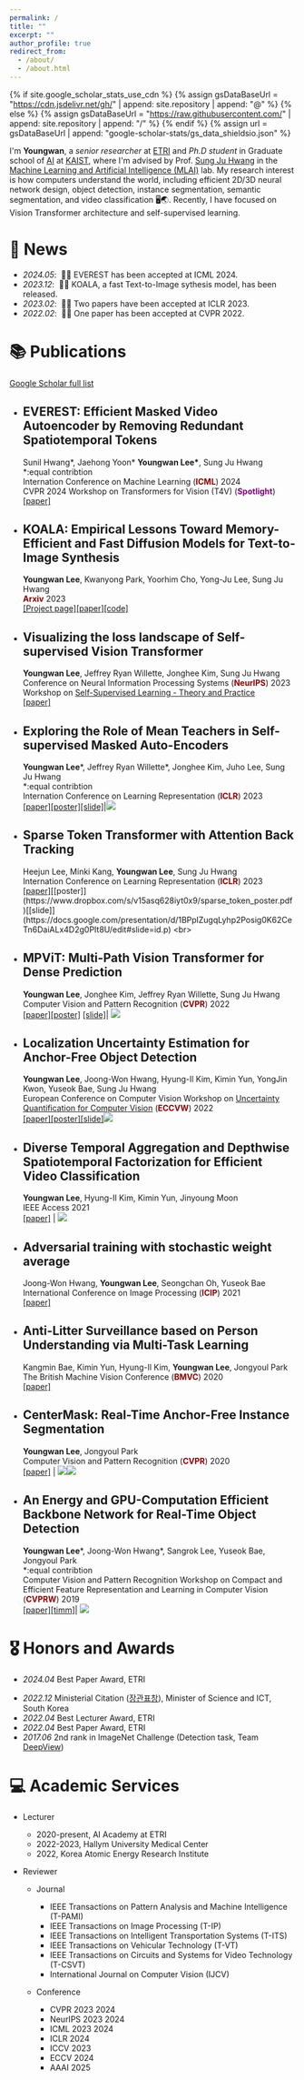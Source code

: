 ```yaml
---
permalink: /
title: ""
excerpt: ""
author_profile: true
redirect_from: 
  - /about/
  - /about.html
---
```


{% if site.google_scholar_stats_use_cdn %}
{% assign gsDataBaseUrl = "https://cdn.jsdelivr.net/gh/" | append: site.repository | append: "@" %}
{% else %}
{% assign gsDataBaseUrl = "https://raw.githubusercontent.com/" | append: site.repository | append: "/" %}
{% endif %}
{% assign url = gsDataBaseUrl | append: "google-scholar-stats/gs_data_shieldsio.json" %}

<span class='anchor' id='about-me'></span>

I'm **Youngwan**, a _senior researcher_ at [ETRI](https://www.etri.re.kr/eng/main/main.etri) and _Ph.D student_ in Graduate school of [AI](https://gsai.kaist.ac.kr/) at [KAIST](https://www.kaist.ac.kr/en/), where I'm advised by Prof. [Sung Ju Hwang](http://www.sungjuhwang.com/) in the [Machine Learning and Artificial Intelligence (MLAI)](https://www.mlai-kaist.com/) lab.
My research interest is how computers understand the world, including efficient 2D/3D neural network design, object detection, instance segmentation, semantic segmentation, and video classification 🖥️🌏. Recently, I have focused on Vision Transformer architecture and self-supervised learning. 



# 🎉 News
- *2024.05*: &nbsp;🎉🎉 EVEREST has been accepted at ICML 2024. 
- *2023.12*: &nbsp;🎉🎉 KOALA, a fast Text-to-Image sythesis model, has been released. 
- *2023.02*: &nbsp;🎉🎉 Two papers have been accepted at ICLR 2023. 
- *2022.02*: &nbsp;🎉🎉 One paper has been accepted at CVPR 2022. 

# 📚 Publications 
[Google Scholar full list](https://scholar.google.com/citations?user=EqemKYsAAAAJ&hl)

* ## EVEREST: Efficient Masked Video Autoencoder by Removing Redundant Spatiotemporal Tokens <br>
    Sunil Hwang\*, Jaehong Yoon\* **Youngwan Lee\***, Sung Ju Hwang <br>
    *:equal contribtion <br>
   Internation Conference on Machine Learning (<span style="color:darkred">**ICML**</span>) 2024 <br>
   CVPR 2024  Workshop on Transformers for Vision (T4V) (<span style="color:purple">**Spotlight**</span>) <br>
   [[paper]](https://arxiv.org/abs/2211.10636)

* ## KOALA: Empirical Lessons Toward Memory-Efficient and Fast Diffusion Models for Text-to-Image Synthesis <br>
    **Youngwan Lee**, Kwanyong Park, Yoorhim Cho, Yong-Ju Lee, Sung Ju Hwang <br>
   <span style="color:darkred">**Arxiv**</span> 2023 <br>
    [[Project page]](https://youngwanlee.github.io/KOALA/)[[paper]](https://arxiv.org/abs/2312.04005)[[code]](https://github.com/youngwanLEE/sdxl-koala)<br>

* ## Visualizing the loss landscape of Self-supervised Vision Transformer  <br>
    **Youngwan Lee**, Jeffrey Ryan Willette, Jonghee Kim, Sung Ju Hwang <br>
   Conference on Neural Information Processing Systems (<span style="color:darkred">**NeurIPS**</span>) 2023  Workshop on [Self-Supervised Learning - Theory and Practice](https://sslneurips23.github.io/index.html)   <br>
    [[paper]](https://arxiv.org/abs/2405.18042)<br>

* ## Exploring the Role of Mean Teachers in Self-supervised Masked Auto-Encoders <br>
    **Youngwan Lee**\*, Jeffrey Ryan Willette\*, Jonghee Kim, Juho Lee, Sung Ju Hwang <br>
    *:equal contribtion <br>
    Internation Conference on Learning Representation (<span style="color:darkred">**ICLR**</span>) 2023  <br>
    [[paper]](https://openreview.net/forum?id=7sn6Vxp92xV)[[poster]](https://www.dropbox.com/s/mqwdgckil89qh8e/rcmae_poster_final.pdf)[[slide]](https://docs.google.com/presentation/d/1OoN67hRpyQybe2QcwBX0h1Urq4g40zVrD9lX3AlQgPs/edit?usp=sharing)|[![](https://img.shields.io/github/stars/youngwanLEE/rc-mae?style=social&label=Code+Stars)](https://github.com/youngwanLEE/rc-mae) <br>

 * ## Sparse Token Transformer with Attention Back Tracking <br>
    Heejun Lee, Minki Kang, **Youngwan Lee**, Sung Ju Hwang <br>
    Internation Conference on Learning Representation (<span style="color:darkred">**ICLR**</span>) 2023  <br>
    [[paper]](https://openreview.net/forum?id=VV0hSE8AxCw&referrer=%5BAuthor%20Console%5D(%2Fgroup%3Fid%3DICLR.cc%2F2023%2FConference%2FAuthors%23your-submissions))[[poster]](https://www.dropbox.com/s/v15asq628iyt0x9/sparse_token_poster.pdf)[[slide]](https://docs.google.com/presentation/d/1BPplZugqLyhp2Posig0K62CeTn6DaiALx4D2g0PIt8U/edit#slide=id.p) <br>
 
 
 * ## MPViT: Multi-Path Vision Transformer for Dense Prediction <br>
    **Youngwan Lee**, Jonghee Kim, Jeffrey Ryan Willette, Sung Ju Hwang <br>
    Computer Vision and Pattern Recognition (<span style="color:darkred">**CVPR**</span>) 2022  <br>
    [[paper]](https://arxiv.org/abs/2112.11010)[[poster]](https://www.dropbox.com/s/56tdh4fmxkm04u9/%5Bfinal%5D%5Bmpvit_poster%5D.pdf) [[slide]](https://www.dropbox.com/s/1jclnrdlex07yn6/mpvit_presentation.pdf)| [![](https://img.shields.io/github/stars/youngwanLEE/MPViT?style=social&label=Code+Stars)](https://github.com/youngwanLEE/MPViT) <br>

 * ## Localization Uncertainty Estimation for Anchor-Free Object Detection <br>
    **Youngwan Lee**, Joong-Won Hwang, Hyung-Il Kim, Kimin Yun, YongJin Kwon, Yuseok Bae, Sung Ju Hwang <br>
    European Conference on Computer Vision Workshop on [Uncertainty Quantification for Computer Vision](https://uncv2022.github.io/) (<span style="color:darkred">**ECCVW**</span>) 2022  <br>
    [[paper]](https://arxiv.org/abs/2006.15607)[[poster]](https://www.dropbox.com/s/rxwgveiy7l0isnh/poster.pdf)[[slide]](https://www.dropbox.com/s/ijp3nofi57jbhbr/uad_presentation.pdf)[![](https://img.shields.io/github/stars/youngwanLEE/UAD?style=social&label=Code+Stars)](https://github.com/youngwanLEE/UAD) <br>
    
 * ## Diverse Temporal Aggregation and Depthwise Spatiotemporal Factorization for Efficient Video Classification <br>
    **Youngwan Lee**, Hyung-Il Kim, Kimin Yun, Jinyoung Moon <br>
    IEEE Access 2021  <br>
    [[paper]](https://arxiv.org/abs/2012.00317) | [![](https://img.shields.io/github/stars/youngwanLEE/VoV3D?style=social&label=Code+Stars)](https://github.com/youngwanLEE/VoV3D) <br>

 * ## Adversarial training with stochastic weight average <br>
    Joong-Won Hwang, **Youngwan Lee**, Seongchan Oh, Yuseok Bae<br>
    International Conference on Image Processing (<span style="color:darkred">**ICIP**</span>) 2021<br>
    [[paper]](https://ieeexplore.ieee.org/abstract/document/9506548) <br>

 * ## Anti-Litter Surveillance based on Person Understanding via Multi-Task Learning <br>
    Kangmin Bae, Kimin Yun, Hyung-Il Kim, **Youngwan Lee**, Jongyoul Park <br>
    The British Machine Vision Conference (<span style="color:darkred">**BMVC**</span>) 2020<br>
    [[paper]](https://www.bmvc2020-conference.com/assets/papers/0279.pdf) <br>

 * ## CenterMask: Real-Time Anchor-Free Instance Segmentation <br>
    **Youngwan Lee**, Jongyoul Park <br>
    Computer Vision and Pattern Recognition (<span style="color:darkred">**CVPR**</span>) 2020 <br>
    [[paper]](https://arxiv.org/abs/1911.06667) | [![](https://img.shields.io/github/stars/youngwanLEE/CenterMask?style=social&label=Code1+Stars)](https://github.com/youngwanLEE/CenterMask)[![](https://img.shields.io/github/stars/youngwanLEE/centermask2?style=social&label=detectron2+Stars)](https://github.com/youngwanLEE/centermask2) <br>

 * ## An Energy and GPU-Computation Efficient Backbone Network for Real-Time Object Detection <br>
    **Youngwan Lee**\*, Joong-Won Hwang\*, Sangrok Lee, Yuseok Bae, Jongyoul Park <br>
    *:equal contribtion <br>
    Computer Vision and Pattern Recognition Workshop on Compact and Efficient Feature Representation and Learning in Computer Vision (<span style="color:darkred">**CVPRW**</span>) 2019  <br>
    [[paper]](https://arxiv.org/abs/1904.09730)[[timm]](https://huggingface.co/docs/timm/models/ese-vovnet)| [![](https://img.shields.io/github/stars/youngwanLEE/vovnet-detectron2?style=social&label=Code+Stars)](https://github.com/youngwanLEE/vovnet-detectron2) <br>


# 🎖 Honors and Awards
- *2024.04* Best Paper Award, ETRI 
<!-- - *2022.12* Ministerial Citation (장관표창)<sub>[[certificate](https://www.dropbox.com/scl/fi/2xtwnb1d3x4xz9arbak0p/_.png?rlkey=xlhcjsqsbnl06r7mtj0b19r36&dl=0)]</sub>, Minister of Science and ICT, South Korea -->
- *2022.12* Ministerial Citation ([장관표창](https://www.dropbox.com/scl/fi/2xtwnb1d3x4xz9arbak0p/_.png?rlkey=xlhcjsqsbnl06r7mtj0b19r36&dl=0)), Minister of Science and ICT, South Korea
- *2022.04* Best Lecturer Award, ETRI 
- *2022.04* Best Paper Award, ETRI 
- *2017.06* 2nd rank in ImageNet Challenge (Detection task, Team [DeepView](https://image-net.org/challenges/LSVRC/2017/results)) 

<!-- # 📖 Educations
- *2019.06 - 2022.04 (now)*, Lorem ipsum dolor sit amet, consectetur adipiscing elit. Vivamus ornare aliquet ipsum, ac tempus justo dapibus sit amet. 
- *2015.09 - 2019.06*, Lorem ipsum dolor sit amet, consectetur adipiscing elit. Vivamus ornare aliquet ipsum, ac tempus justo dapibus sit amet.  -->

<!-- # 💬 Invited Talks
- *2021.06*, Lorem ipsum dolor sit amet, consectetur adipiscing elit. Vivamus ornare aliquet ipsum, ac tempus justo dapibus sit amet. 
- *2021.03*, Lorem ipsum dolor sit amet, consectetur adipiscing elit. Vivamus ornare aliquet ipsum, ac tempus justo dapibus sit amet.  \| [\[video\]](https://github.com/) -->

# 💻 Academic Services
- Lecturer
   - 2020-present, AI Academy at ETRI
   - 2022-2023, Hallym University Medical Center
   - 2022, Korea Atomic Energy Research Institute

- Reviewer
   - Journal
      - IEEE Transactions on Pattern Analysis and Machine Intelligence (T-PAMI)
      - IEEE Transactions on Image Processing (T-IP)
      - IEEE Transactions on Intelligent Transportation Systems (T-ITS)
      - IEEE Transactions on Vehicular Technology (T-VT)
      - IEEE Transactions on Circuits and Systems for Video Technology (T-CSVT)
      - International Journal on Computer Vision (IJCV)

   - Conference
      - CVPR 2023 2024
      - NeurIPS 2023 2024
      - ICML 2023 2024
      - ICLR 2024
      - ICCV 2023
      - ECCV 2024
      - AAAI 2025
      <!-- - ICIP 2023 -->
      <!-- - WACV 2021 2024 -->
